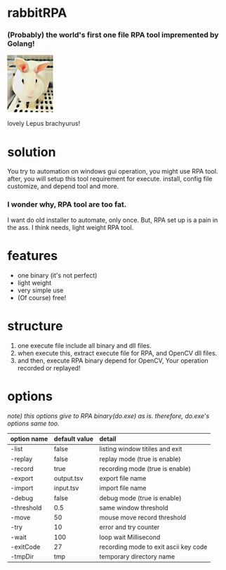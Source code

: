 # rabbitRPA

### (Probably) the world's first one file RPA tool impremented by Golang!

![icon](https://github.com/yasutakatou/rabbitRPA/blob/pics/icon.png)

lovely Lepus brachyurus!<br>

# solution

You try to automation on windows gui operation, you might use RPA tool. 
after, you will setup this tool requirement for execute.
install, config file customize, and depend tool and more.
### I wonder why, RPA tool are too fat.
I want do old installer to automate, only once.
But, RPA set up is a pain in the ass. I think needs, light weight RPA tool.

# features

 - one binary (it's not perfect)
 - light weight
 - very simple use
 - (Of course) free!

# structure

1. one execute file include all binary and dll files.
2. when execute this, extract execute file for RPA, and OpenCV dll files.
3. and then, execute RPA binary depend for OpenCV, Your operation recorded or replayed!

# options

*note) this options give to RPA binary(do.exe) as is. therefore, do.exe's options same too.*

|option name|default value|detail|
|:---|:---|:---|
-list|false|listing window titiles and exit|
-replay|false|replay mode (true is enable)|
-record|true|recording mode (true is enable)|
-export|output.tsv|export file name|
-import|input.tsv|import file name|
-debug|false|debug mode (true is enable)|
-threshold|0.5|same window threshold|
-move|50|mouse move record threshold|
-try|10|error and try counter|
-wait|100|loop wait Millisecond|
-exitCode|27|recording mode to exit ascii key code|
-tmpDir|tmp|temporary directory name|
